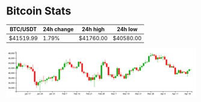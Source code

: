 # Bitcoin Stats

BTC/USDT|24h change|24h high|24h low|
|---|---|---|---|
|$41519.99|1.79%|$41760.00|$40580.00|

<img src="./chart.svg">
